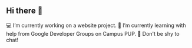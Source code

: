 ## Hi there 👋

💻 I’m currently working on a website project.
📘 I’m currently learning with help from Google Developer Groups on Campus PUP.
💬 Don't be shy to chat!
<!--
**kw-asas/kw-asas** is a ✨ _special_ ✨ repository because its `README.md` (this file) appears on your GitHub profile.

Here are some ideas to get you started:

- 🔭 I’m currently working on ...
- 🌱 I’m currently learning ...
- 👯 I’m looking to collaborate on ...
- 🤔 I’m looking for help with ...
- 💬 Ask me about ...
- 📫 How to reach me: ...
- 😄 Pronouns: ...
- ⚡ Fun fact: ...
-->
